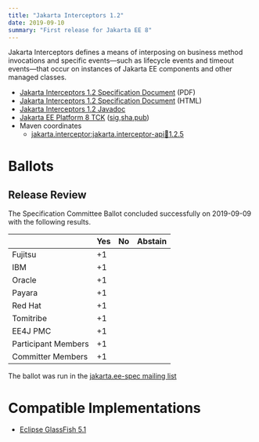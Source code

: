 ```yaml
---
title: "Jakarta Interceptors 1.2"
date: 2019-09-10
summary: "First release for Jakarta EE 8"
---
```

Jakarta Interceptors defines a means of interposing on business method invocations and specific 
events—such as lifecycle events and timeout events—that occur on instances of Jakarta EE components 
and other managed classes.

* [Jakarta Interceptors 1.2 Specification Document](./interceptors-spec-1.2.pdf) (PDF)
* [Jakarta Interceptors 1.2 Specification Document](./interceptors-spec-1.2.html) (HTML)
* [Jakarta Interceptors 1.2 Javadoc](./apidocs)
* [Jakarta EE Platform 8 TCK](https://download.eclipse.org/jakartaee/platform/8.0/jakarta-jakartaeetck-8.0.0.zip) ([sig](https://download.eclipse.org/jakartaee/platform/8.0/jakarta-jakartaeetck-8.0.0.zip.sig),[sha](https://download.eclipse.org/jakartaee/platform/8.0/jakarta-jakartaeetck-8.0.0.zip.sha256),[pub](https://raw.githubusercontent.com/jakartaee/specification-committee/master/jakartaee-spec-committee.pub))
* Maven coordinates
  * [jakarta.interceptor:jakarta.interceptor-api:jar:1.2.5](https://search.maven.org/artifact/jakarta.interceptor/jakarta.interceptor-api/1.2.5/jar)

# Ballots

## Release Review

The Specification Committee Ballot concluded successfully on 2019-09-09 with the following results.

|                       |  Yes    | No      | Abstain  |
|-----------------------|---------|---------|----------|
|Fujitsu                |   +1    |         |          |
|IBM                    |   +1    |         |          |
|Oracle                 |   +1    |         |          |
|Payara                 |   +1    |         |          |
|Red Hat                |   +1    |         |          |
|Tomitribe              |   +1    |         |          |
|EE4J PMC               |   +1    |         |          |
|Participant Members    |   +1    |         |          |
|Committer Members      |   +1    |         |          |

The ballot was run in the [jakarta.ee-spec mailing list](https://www.eclipse.org/lists/jakarta.ee-spec/msg00530.html)


# Compatible Implementations

* [Eclipse GlassFish 5.1](https://eclipse-ee4j.github.io/glassfish/download)